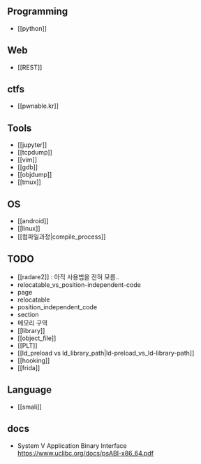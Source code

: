 
## Programming
- [[python]]

## Web
- [[REST]]

## ctfs
- [[pwnable.kr]]

## Tools 
- [[jupyter]]
- [[tcpdump]]
- [[vim]]
- [[gdb]]
- [[objdump]]
- [[tmux]]

## OS
- [[android]]
- [[linux]]
- [[컴파일과정|compile_process]]

## TODO
- [[radare2]]  :  아직 사용법을 전혀 모름.. 
- relocatable_vs_position-independent-code
- page
- relocatable
- position_independent_code
- section 
- 메모리 구역
- [[library]]
- [[object_file]]
- [[PLT]]
- [[ld_preload vs ld_library_path|ld-preload_vs_ld-library-path]]
- [[hooking]]
- [[frida]]

## Language
- [[smali]]



## docs 
- System V Application Binary Interface <https://www.uclibc.org/docs/psABI-x86_64.pdf>

